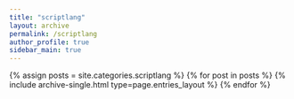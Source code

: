 ```yaml
---
title: "scriptlang"
layout: archive
permalink: /scriptlang
author_profile: true
sidebar_main: true
---
```



{% assign posts = site.categories.scriptlang %}
{% for post in posts %} {% include archive-single.html type=page.entries_layout %} {% endfor %}